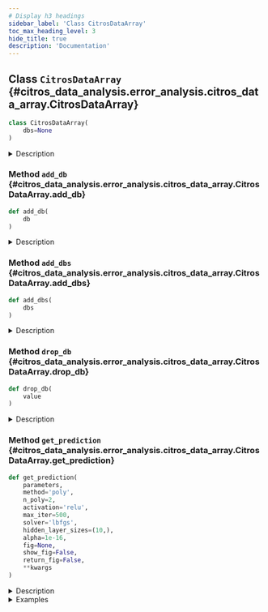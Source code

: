```yaml
---
# Display h3 headings
sidebar_label: 'Class CitrosDataArray'
toc_max_heading_level: 3
hide_title: true
description: 'Documentation'
---
```









    
## Class `CitrosDataArray` {#citros_data_analysis.error_analysis.citros_data_array.CitrosDataArray}





```python
class CitrosDataArray(
    dbs=None
)
```


<details>
  <summary>Description</summary>

Store CitrosData objects in a "dbs" attribute for regression analysis.

#### Parameters

**```dbs```** :&ensp;**list**
:   list of CitrosData objects


</details>









    
### Method `add_db` {#citros_data_analysis.error_analysis.citros_data_array.CitrosDataArray.add_db}




```python
def add_db(
    db
)
```


<details>
  <summary>Description</summary>

Add one CitrosData object to CitrosDataArray.

#### Parameters

**```db```** :&ensp;**[CitrosData](citros_data.md#citros_data_analysis.error_analysis.citros_data.CitrosData "citros_data_analysis.error_analysis.citros_data.CitrosData")**
:   CitrosData object to add to storage.


</details>


    
### Method `add_dbs` {#citros_data_analysis.error_analysis.citros_data_array.CitrosDataArray.add_dbs}




```python
def add_dbs(
    dbs
)
```


<details>
  <summary>Description</summary>

Add list of CitrosData objects to CitrosDataArray.

#### Parameters

**```dbs```** :&ensp;**list **
:   list of CitrosData objects to add to storage.


</details>


    
### Method `drop_db` {#citros_data_analysis.error_analysis.citros_data_array.CitrosDataArray.drop_db}




```python
def drop_db(
    value
)
```


<details>
  <summary>Description</summary>

Remove CitrosData object from CitrosDataArray.

If **value** is an int, then removes by index, 
if **value** is a CitrosData object, then removes it if it exists in CitrosDataArray.

#### Parameters

**```value```** :&ensp;**int** or **[CitrosData](citros_data.md#citros_data_analysis.error_analysis.citros_data.CitrosData "citros_data_analysis.error_analysis.citros_data.CitrosData")**
:   &nbsp;


</details>


    
### Method `get_prediction` {#citros_data_analysis.error_analysis.citros_data_array.CitrosDataArray.get_prediction}




```python
def get_prediction(
    parameters,
    method='poly',
    n_poly=2,
    activation='relu',
    max_iter=500,
    solver='lbfgs',
    hidden_layer_sizes=(10,),
    alpha=1e-16,
    fig=None,
    show_fig=False,
    return_fig=False,
    **kwargs
)
```


<details>
  <summary>Description</summary>

Show the predictions based on the results of the regression solution, neural net or gaussian mixture model.

#### Parameters

**```parameters```** :&ensp;**dict**
:   Names of the independent parameters and their values to calculate the prediction.


**```method```** :&ensp;**str** or **list** of **str**, default `'regression'`
:   If the **method** is 'poly', the polinomial regression is solved.
    If the **method** is 'neural_net', the solution is finding by sklearn.neural_network.MLPRegressor.
    If the **method** is 'gmm', the gaussian mixture model is built and used for the prediction.


**```n_poly```** :&ensp;**int**, default **2**
:   Only used if **method** = 'poly'.
    The highest degree of the polynomial (1 for linear, 2 for quadratic, etc).


**```activation```** :&ensp;`{'relu', 'identity', 'logistic'` or `'tanh'}`, default `'relu'`
:   Only used if **method** = 'neural_net'.
    Activation function for the hidden layer, see sklearn.neural_network.MLPRegressor


**```max_iter```** :&ensp;**int**, default **500**
:   Only used if **method** = 'neural_net'.
    Maximum number of iterations.


**```solver```** :&ensp;`{'lbfgs', 'sgd', 'adam'}`, default `'lbfgs'`
:   Only used if **method** = 'neural_net'.
    The solver for weight optimization.


**```hidden_layer_sizes```** :&ensp;`array-like` of `shape(n_layers - 2,)`, default=**(10,)**
:   Only used if **method** = 'neural_net'.
    The ith element represents the number of neurons in the ith hidden layer.


**```alpha```** :&ensp;**float**, default `1e-16`
:   Only used if **method** = 'gmm'.
    Value of the covariance element of parameters.


**```fig```** :&ensp;**matplotlib.figure.Figure**, optional
:   figure to plot on. If None, then the new one is created.


**```show_fig```** :&ensp;**bool**, default **True**
:   If the figure will be shown.


**```return_fig```** :&ensp;**bool**, default **False**
:   If True, the figure and ax (or list of ax) will be returned.

#### Other Parameters

**```kwargs```** :&ensp;**dict**, optional
:   Other keyword arguments for **method** = 'neural_net', see sklearn.neural_network.MLPRegressor.

#### Returns

**```result```** :&ensp;**pandas.DataFrame**
:   Predicted table


**```fig```** :&ensp;**matplotlib.figure.Figure**
:   if **return_fig** set to True


**```ax```** :&ensp;**matplotlib.axes.Axes** or **list** of **matplotlib.axes.Axes**
:   if **return_fig** set to True


</details>
<details>
  <summary>Examples</summary>

Create CitrosDataArray object:

```python
>>> db_array = analysis.CitrosDataArray()
```


Let's assume that for the topic 'A' there are simulations for the four different values of the some parameter 't', 
that is written in json-data column 'data.t'. To get list of the 'data.t' parameters get_unique_values() 
method may be used:

```python
>>> list_t = citros.topic('A').get_unique_values('data.t')
>>> print(list_t)
[-1.5, 0, 2.5, 4]
```


Let's find prediction for the values of the 'data.x.x_1' json-column for the case when 'data.t' equals 1.
Query data for each of these parameter values, set it as parameter, assign indexes over 'data.time' axis to set
correspondence between different simulations and pass the result to CitrosDataArray that we created:

```python
>>> for t in list_t:
...     #query data
...     df = citros.topic('A')\
...                .set_filter({'data.t': [t]})\
...                .data(['data.x.x_1', 'data.time', 'data.t'])
...
...     #create CitrosData object and set 'data.t' as a parameter.
...     dataset = analysis.CitrosData(df,  
...                                  data_label=['data.x.x_1'],
...                                  units = 'm', 
...                                  parameter_label = ['data.t'])
...
...     #scale over 'data.time'
...     db_sc = dataset.scale_data(n_points = 100, 
...                                param_label = 'data.time', 
...                                show_fig = False)
...
...     #store in CitrosDataArray by add_db() method
...     db_array.add_db(db_sc)
```


Get the prediction with 'poly' method:

```python
>>> result = db_array.get_prediction(parameters = {'data.t': 1},
...                                  method = 'poly', 
...                                  n_poly = 2,
...                                  show_fig = True)
>>> print(result)
    data.time   data.x.x_1
0       0.000000        1.155301
1       0.010101        1.145971
2       0.020202        1.232255
...
```

</details>